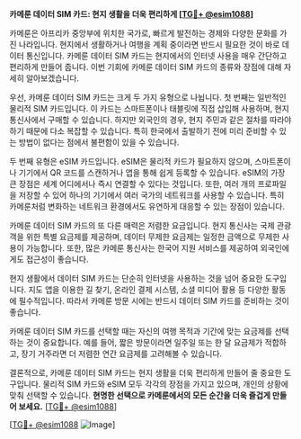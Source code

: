 **카메룬 데이터 SIM 카드: 현지 생활을 더욱 편리하게 [[TG💪+ @esim1088](https://t.me/s/esim1088)]**

카메룬은 아프리카 중앙부에 위치한 국가로, 빠르게 발전하는 경제와 다양한 문화를 가진 나라입니다. 현지에서 생활하거나 여행을 계획 중이라면 반드시 필요한 것이 바로 데이터 통신입니다. 카메룬 데이터 SIM 카드는 현지에서의 인터넷 사용을 매우 간단하고 편리하게 만들어 줍니다. 이번 기회에 카메룬 데이터 SIM 카드의 종류와 장점에 대해 자세히 알아보겠습니다.

우선, 카메룬 데이터 SIM 카드는 크게 두 가지 유형으로 나뉩니다. 첫 번째는 일반적인 물리적 SIM 카드입니다. 이 카드는 스마트폰이나 태블릿에 직접 삽입해 사용하며, 현지 통신사에서 구매할 수 있습니다. 하지만 외국인의 경우, 현지 주민과 같은 절차를 따라야 하기 때문에 다소 복잡할 수 있습니다. 특히 한국에서 출발하기 전에 미리 준비할 수 있는 방법이 없다는 점에서 불편함이 있을 수 있습니다.

두 번째 유형은 eSIM 카드입니다. eSIM은 물리적 카드가 필요하지 않으며, 스마트폰이나 기기에서 QR 코드를 스캔하거나 앱을 통해 쉽게 등록할 수 있습니다. eSIM의 가장 큰 장점은 세계 어디에서나 즉시 연결할 수 있다는 것입니다. 또한, 여러 개의 프로파일을 저장할 수 있어 하나의 기기에서 여러 국가의 네트워크를 사용할 수 있습니다. 특히 카메룬처럼 변화하는 네트워크 환경에서도 유연하게 대응할 수 있는 장점이 있습니다.

카메룬 데이터 SIM 카드의 또 다른 매력은 저렴한 요금입니다. 현지 통신사는 국제 관광객을 위한 특별 요금제를 제공하며, 데이터 무제한 요금제는 일정한 금액으로 무제한 사용이 가능합니다. 또한, 많은 카메룬 통신사는 한국어 지원 서비스를 제공하여 외국인에게도 접근성이 좋습니다.

현지 생활에서 데이터 SIM 카드는 단순히 인터넷을 사용하는 것을 넘어 중요한 도구입니다. 지도 앱을 이용한 길 찾기, 온라인 결제 시스템, 소셜 미디어 활용 등 다양한 활동에 필수적입니다. 따라서 카메룬 방문 시에는 반드시 데이터 SIM 카드를 준비하는 것이 좋습니다.

카메룬 데이터 SIM 카드를 선택할 때는 자신의 여행 목적과 기간에 맞는 요금제를 선택하는 것이 중요합니다. 예를 들어, 짧은 방문이라면 일주일 또는 한 달 요금제가 적합하고, 장기 거주라면 더 저렴한 연간 요금제를 고려해볼 수 있습니다.

결론적으로, 카메룬 데이터 SIM 카드는 현지 생활을 더욱 편리하게 만들어 줄 중요한 도구입니다. 물리적 SIM 카드와 eSIM 모두 각각의 장점을 가지고 있으며, 개인의 상황에 맞춰 선택할 수 있습니다. **현명한 선택으로 카메룬에서의 모든 순간을 더욱 즐겁게 만들어 보세요.** [[TG💪+ @esim1088](https://t.me/s/esim1088)]

[[TG💪+ @esim1088](https://t.me/s/esim1088) ![Image](https://i.postimg.cc/Y0z9fWf4/image.png)]